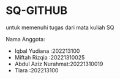 # SQ-GITHUB
untuk memenuhi tugas dari mata kuliah SQ


Nama Anggota:
- Iqbal Yudiana      :202213100
- Miftah Rizqia      :20221310025
- Abdul Aziz Nurahmat:20221310019
- Tiara              :202213100

